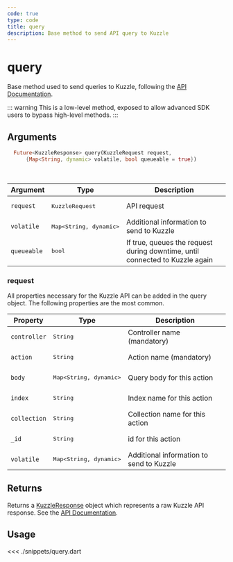```yaml
---
code: true
type: code
title: query
description: Base method to send API query to Kuzzle
---
```


# query

Base method used to send queries to Kuzzle, following the [API Documentation](/core/2/api).

::: warning
This is a low-level method, exposed to allow advanced SDK users to bypass high-level methods.
:::

## Arguments

```dart
  Future<KuzzleResponse> query(KuzzleRequest request,
      {Map<String, dynamic> volatile, bool queueable = true})
```

<br/>

| Argument  | Type              | Description            |
| --------- | ----------------- | ---------------------- |
| `request` | <pre>KuzzleRequest</pre> | API request    |
| `volatile`   | <pre>Map<String, dynamic></pre> | Additional information to send to Kuzzle |
| `queueable`   | <pre>bool</pre> | If true, queues the request during downtime, until connected to Kuzzle again |

### request

All properties necessary for the Kuzzle API can be added in the query object.
The following properties are the most common.

| Property     | Type              | Description                              |
| ------------ | ----------------- | ---------------------------------------- |
| `controller` | <pre>String</pre> | Controller name (mandatory)              |
| `action`     | <pre>String</pre> | Action name (mandatory)                  |
| `body`       | <pre>Map<String, dynamic></pre> | Query body for this action               |
| `index`      | <pre>String</pre> | Index name for this action               |
| `collection` | <pre>String</pre> | Collection name for this action          |
| `_id`        | <pre>String</pre> | id for this action                       |
| `volatile`   | <pre>Map<String, dynamic></pre> | Additional information to send to Kuzzle |

## Returns

Returns a [KuzzleResponse](/sdk/dart/2/core-classes/response) object which represents a raw Kuzzle API response. See the [API Documentation](/core/2/api).

## Usage

<<< ./snippets/query.dart
